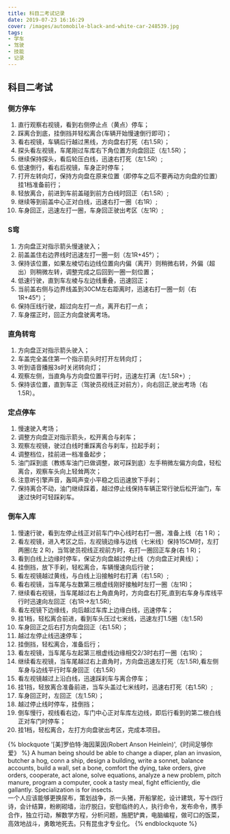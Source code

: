 ```yaml
---
title: 科目二考试记录
date: 2019-07-23 16:16:29
cover: /images/automobile-black-and-white-car-248539.jpg
tags:
- 学车
- 驾驶
- 技能
- 记录
---
```

## 科目二考试

### 侧方停车

1. 直行观察右视镜，看到右侧停止点（黄点）停车；
2. 踩离合到底，挂倒挡并轻松离合(车辆开始慢速倒行即可)；
3. 看右视镜，车辆后行越过黑线，方向盘右打死（右1.5R）；
4. 探头看左视镜，车尾刚过车库右下角位置方向盘回正（左1.5R）；
5. 继续保持探头，看后轮压白线，迅速右打死（左1.5R）;
6. 低速倒行，看右后视镜，车身正时停车；
7. 打开左转向灯，保持方向盘在原来位置（即停车之后不要再动方向盘的位置）挂1档准备前行；
8. 轻放离合，前进到车前盖碰到前方白线时回正（右1.5R）;
9. 继续等到前盖中心正对白线，迅速右打一圈（右1R）;
10. 车身回正，迅速左打一圈，车身回正驶出考区（左1R）;

### S弯

1. 方向盘正对指示箭头慢速驶入；
2. 前盖盖住右边界线时迅速左打一圈一刻（左1R+45°）；
3. 保持该位置，如果左棱切右边线位置向内偏（离开）则稍微右转，外偏（超出）则稍微左转，调整完成之后回到一圈一刻位置；
4. 低速行驶，直到车左棱与左边线重叠，迅速回正；
5. 当前盖右侧与边界线盖到30CM左右距离时，迅速右打一圈一刻（右1R+45°）；
6. 保持压线行驶，超过向左打一点，离开右打一点；
7. 车身摆正时，回正方向盘驶离考场。

### 直角转弯

1. 方向盘正对指示箭头驶入；
2. 车盖完全盖住第一个指示箭头时打开左转向灯；
3. 听到语音播报3s时关闭转向灯；
4. 观察左侧，当直角与方向盘位置平行时，迅速左打满（左1.5R+）;
5. 保持该位置，直到车正（驾驶员视线正对前方），向右回正,驶出考场（右1.5R）。

### 定点停车

1. 慢速驶入考场；
2. 调整方向盘正对指示箭头，松开离合与刹车；
3. 观察左视镜，驶过白线时重踩离合与刹车，拉起手刹；
4. 调整档位，挂前进一档准备起步；
5. 油门踩到底（教练车油门已做调整，故可踩到底）左手稍微左偏方向盘，轻松离合，观察车头向上轻耸两次；
6. 注意听引擎声音，轰鸣声变小平稳之后迅速放下手刹；
7. 保持离合不动，油门继续踩着，越过停止线保持车辆正常行驶后松开油门，车速过快时可轻踩刹车。

### 倒车入库

1. 慢速行驶，看到左停止线正对前车门中心线时右打一圈，准备上线（右 1 R）；
2. 看左视镜，进入考区之后，左视镜边缘与边线（七米线）保持15CM时，左打两圈(左 2 R)，当驾驶员视线正视前方时，右打一圈回正车身(右 1 R)；
3. 看到白线上边缘时停车，保证方向盘越过停止线（方向盘正对黄线）；
4. 挂倒挡，放下手刹，轻松离合，车辆慢速向后行驶；
5. 看左视镜越过黄线，与白线上沿接触时右打满（右1.5R）;
6. 看右视镜，当车尾与左数第三根虚线刚好接触时左打一圈（左1R)；
7. 继续看右视镜，当车尾越过右上角直角时，方向盘右打死,直到右车身与库线平行时迅速向左回正（右1R→左1.5R);
8. 看左视镜下边缘线，向后越过车库上边缘白线，迅速停车；
9. 挂1档，轻松离合前进，看到车头压过七米线，迅速左打1.5圈（左1.5R)
10. 车身回正之后右打方向盘回正（右1.5R）；
11. 越过左停止线迅速停车；
12. 挂倒挡，轻松离合，准备后行；
13. 看左视镜，当车尾与左起第三根虚线边缘相交2/3时右打一圈（右1R）；
14. 继续看左视镜，当车尾越过右上直角时，方向盘迅速左打死（左1.5R),看左侧车身与边线平行时车身回正（右1.5R）
15. 看左视镜越过上沿白线，迅速踩刹车与离合停车；
16. 挂1挡，轻放离合准备前进，当车头盖过七米线时，迅速右打死（右1.5R）;
17. 车身回正时，左回正（左1.5R）；
18. 越过停止线时停车，挂倒挡；
19. 倒车慢行，视线看右边，车门中心正对车库左边线，即后行看到的第二根白线正对车门时停车；
20. 挂1档，轻松离合，左打方向盘驶出考区，完成本项目。

{% blockquote '[美]罗伯特·海因莱因(Robert Anson Heinlein)',《时间足够你爱》 %}
A human being should be able to change a diaper, plan an invasion, butcher a hog, conn a ship, design a building, write a sonnet, balance accounts, build a wall, set a bone, comfort the dying, take orders, give orders, cooperate, act alone, solve equations, analyze a new problem, pitch manure, program a computer, cook a tasty meal, fight efficiently, die gallantly. Specialization is for insects.
<br>
一个人应该能够更换尿布，策划战争，杀一头猪，开船掌舵，设计建筑，写十四行诗，会计结算，粉刷砌墙，治疗脱臼，安慰临终的人，执行命令，发布命令，携手合作，独立行动，解数学方程，分析问题，施肥铲粪，电脑编程，做可口的饭菜，高效地战斗，勇敢地死去。只有昆虫才专业化。
{% endblockquote %}